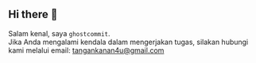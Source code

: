 ## Hi there 👋

Salam kenal, saya `ghostcommit`.  
Jika Anda mengalami kendala dalam mengerjakan tugas, silakan hubungi kami melalui email: [tangankanan4u@gmail.com](mailto:tangankanan4u@gmail.com)
